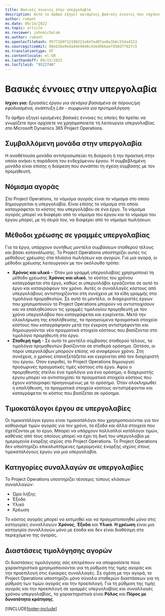 ```yaml
---
title: Βασικές έννοιες στην υπεργολαβία
description: Αυτό το άρθρο εξηγεί ορισμένες βασικές έννοιες που ισχύουν για την υπεργολαβία στο Microsoft Dynamics 365 Project Operations.
author: rumant
ms.date: 09/14/2022
ms.topic: article
ms.reviewer: johnmichalak
ms.author: rumant
ms.openlocfilehash: 9577169f12198222e647ed07ae8a1b6c55da4323
ms.sourcegitcommit: 08eb3be9eda44e9446c43ed9b6aefd58d77927c5
ms.translationtype: HT
ms.contentlocale: el-GR
ms.lasthandoff: 09/15/2022
ms.locfileid: "9522748"
---
```

# <a name="key-concepts-in-subcontracting"></a>Βασικές έννοιες στην υπεργολαβία


_**Ισχύει για:** Εργασίες έργου για σενάρια βασισμένα σε πόρους/μη εφοδιασμένα, ανάπτυξη Lite - συμφωνία για προτιμολόγηση_

Το άρθρο εξηγεί ορισμένες βασικές έννοιες τις οποίες θα πρέπει να γνωρίζετε πριν αρχίσετε να χρησιμοποιείτε τη λειτουργία υπεργολαβίας στο Microsoft Dynamics 365 Project Operations.

## <a name="contracting-unit-on-the-subcontract"></a>Συμβαλλόμενη μονάδα στην υπεργολαβία

Η αναθέτουσα μονάδα αντιπροσωπεύει τη διαίρεση ή την πρακτική στην οποία ανήκει η παράδοση του ενδεχόμενου έργου. Η συμβεβλημένη μονάδα είναι επίσης η διαίρεση που συνάπτει τη σχέση σύμβασης με τον προμηθευτή.

## <a name="purchase-currency"></a>Νόμισμα αγοράς

Στο Project Operations, το νόμισμα αγοράς είναι το νόμισμα στο οποίο δημιουργείται η υπεργολαβία. Είναι επίσης το νόμισμα στο οποίο καταγράφεται το κόστος του υπεργολάβου σε ένα έργο. Το νόμισμα αγοράς μπορεί να διαφέρει από το νόμισμα του έργου και το νόμισμα του έργου μπορεί, με τη σειρά του, να διαφέρει από το νόμισμα πωλήσεων.

## <a name="billing-methods-on-subcontract-lines"></a>Μέθοδοι χρέωσης σε γραμμές υπεργολαβίας

Για τα έργα, υπάρχουν συνήθως μοντέλα συμβάσεων σταθερού τέλους και βάσει κατανάλωσης. Το Project Operations υποστηρίζει αυτές τις μεθόδους χρέωσης στα πλαίσια πωλήσεων και αγορών. Για μια αγορά, οι μέθοδοι χρέωσης λειτουργούν με τον ακόλουθο τρόπο:

- **Χρόνος και υλικό** – Όταν μια γραμμή υπεργολαβίας χρησιμοποιεί τη μέθοδο χρέωσης **Χρόνος και υλικό**, το κόστος του χρόνου καταγράφεται στο έργο, καθώς οι υπεργολάβοι εργάζονται σε αυτό το έργο και καταγράφουν τον χρόνο. Αυτές οι συναλλαγές κόστους από υπεργολάβους αντιστοιχίζονται στη συνέχεια με τα είδη γραμμής στα τιμολόγια προμηθευτών. Σε αυτό το μοντέλο, οι διαχειριστές έργων που χρησιμοποιούν το Project Operations μπορούν να αντιστοιχίσουν και να επαληθεύσουν τις γραμμές τιμολογίου προμηθευτή με τον χρόνο υπεργολάβου που καταγράφεται και εγκρίνεται. Μετά την ολοκλήρωση της επαλήθευσης, τα προηγούμενα πραγματικά στοιχεία κόστους που καταγράφηκαν μετά την έγκριση αντιστρέφονται και δημιουργούνται νέα πραγματικά στοιχεία κόστους που βασίζονται στο τιμολόγιο προμηθευτή στο έργο.
- **Σταθερή τιμή** - Σε αυτό το μοντέλο σύμβασης σταθερού τέλους, τα τιμολόγια προμηθευτών βασίζονται σε σταθερά ορόσημα. Ωστόσο, οι πόροι υπεργολάβων μπορούν επίσης να αναφέρουν χρόνο. Στη συνέχεια, ο χρόνος επανεξετάζεται και εγκρίνεται από τον διαχειριστή του έργου. Όταν εγκριθεί, το Project Operations δημιουργεί προσωρινές πραγματικές τιμές κόστους στο έργο. Αφού ο προμηθευτής στείλει ένα τιμολόγιο για ένα ορόσημο, ο διαχειριστής έργου μπορεί να αντιστοιχίσει τα πραγματικά στοιχεία κόστους που έχουν καταγραφεί προηγουμένως με το ορόσημο. Όταν ολοκληρωθεί η επαλήθευση, τα πραγματικά στοιχεία κόστους αντιστρέφονται και καταγράφεται το κόστος που βασίζεται σε ορόσημα.

## <a name="project-price-lists-on-subcontracts"></a>Τιμοκατάλογοι έργου σε υπεργολαβίες

Οι τιμοκατάλόγοι έργου είναι τιμοκατάλόγοι που χρησιμοποιούνται για τον καθορισμό τιμών αγοράς για τον χρόνο, τα έξοδα και άλλα στοιχεία που σχετίζονται με το έργο. Μπορεί να υπάρχουν πολλαπλοί κατάλογοι τιμών, καθένας από τους οποίους μπορεί να έχει τη δική του υπεργολαβία με ημερομηνία έναρξης ισχύος στο Project Operations. Το Project Operations δεν υποστηρίζει επικαλυπτόμενες ημερομηνίες έναρξης ισχύος στους τιμοκαταλόγους έργου για μια υπεργολαβία.

## <a name="transaction-classes-on-subcontracts"></a>Κατηγορίες συναλλαγών σε υπεργολαβίες

Το Project Operations υποστηρίζει τέσσερις τύπους κλάσεων συναλλαγών:

- Ώρα λήξης
- Έξοδο
- Υλικό
- Χρέωση

Το κόστος αγοράς μπορεί να εκτιμηθεί και να πραγματοποιηθεί μόνο στις κατηγορίες συναλλαγών **Χρόνος**, **Έξοδα** και **Υλικό**. **Η χρέωση** είναι μια κατηγορία συναλλαγών μόνο με έσοδα και δεν είναι διαθέσιμη στο περιεχόμενο της αγοράς.

## <a name="purchase-pricing-dimensions"></a>Διαστάσεις τιμολόγησης αγορών

Οι διαστάσεις τιμολόγησης σάς επιτρέπουν να αποφασίσετε ποια χαρακτηριστικά χρησιμοποιούνται για τη ρύθμιση της τιμής αγοράς και την προεπιλογή στις έγκαιρες συναλλαγές. Σε σχέση με την αγορά, το Project Operations υποστηρίζει μόνο σύνολα σταθερών διαστάσεων για τη ρύθμιση των τιμών αγοράς και την προεπιλογή. Για τη ρύθμιση της τιμής αγοράς και την προεπιλογή σε γραμμές υπεργολαβίας και συναλλαγές χρόνου υπεργολαβίας, τα χαρακτηριστικά είναι **Ρόλος** και **Πόρος με δυνατότητα κράτησης**.

[!INCLUDE[footer-include](../../includes/footer-banner.md)]
